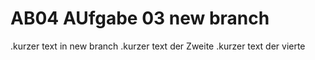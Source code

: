 # AB04 AUfgabe 03 new branch
.kurzer text in new branch
.kurzer text der Zweite
.kurzer text der vierte




